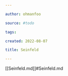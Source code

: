 ```yaml
---

author: ohmanfoo

source: #todo

tags: 

created: 2022-08-07

title: Seinfeld

---
```

[[Seinfeld.md]]#Seinfeld.md